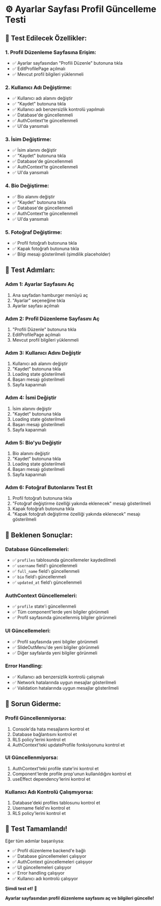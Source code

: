 # ⚙️ Ayarlar Sayfası Profil Güncelleme Testi

## 🎯 Test Edilecek Özellikler:

### **1. Profil Düzenleme Sayfasına Erişim:**
- ✅ Ayarlar sayfasından "Profili Düzenle" butonuna tıkla
- ✅ EditProfilePage açılmalı
- ✅ Mevcut profil bilgileri yüklenmeli

### **2. Kullanıcı Adı Değiştirme:**
- ✅ Kullanıcı adı alanını değiştir
- ✅ "Kaydet" butonuna tıkla
- ✅ Kullanıcı adı benzersizlik kontrolü yapılmalı
- ✅ Database'de güncellenmeli
- ✅ AuthContext'te güncellenmeli
- ✅ UI'da yansımalı

### **3. İsim Değiştirme:**
- ✅ İsim alanını değiştir
- ✅ "Kaydet" butonuna tıkla
- ✅ Database'de güncellenmeli
- ✅ AuthContext'te güncellenmeli
- ✅ UI'da yansımalı

### **4. Bio Değiştirme:**
- ✅ Bio alanını değiştir
- ✅ "Kaydet" butonuna tıkla
- ✅ Database'de güncellenmeli
- ✅ AuthContext'te güncellenmeli
- ✅ UI'da yansımalı

### **5. Fotoğraf Değiştirme:**
- ✅ Profil fotoğrafı butonuna tıkla
- ✅ Kapak fotoğrafı butonuna tıkla
- ✅ Bilgi mesajı gösterilmeli (şimdilik placeholder)

## 🚀 Test Adımları:

### **Adım 1: Ayarlar Sayfasını Aç**
1. Ana sayfadan hamburger menüyü aç
2. "Ayarlar" seçeneğine tıkla
3. Ayarlar sayfası açılmalı

### **Adım 2: Profil Düzenleme Sayfasını Aç**
1. "Profili Düzenle" butonuna tıkla
2. EditProfilePage açılmalı
3. Mevcut profil bilgileri yüklenmeli

### **Adım 3: Kullanıcı Adını Değiştir**
1. Kullanıcı adı alanını değiştir
2. "Kaydet" butonuna tıkla
3. Loading state gösterilmeli
4. Başarı mesajı gösterilmeli
5. Sayfa kapanmalı

### **Adım 4: İsmi Değiştir**
1. İsim alanını değiştir
2. "Kaydet" butonuna tıkla
3. Loading state gösterilmeli
4. Başarı mesajı gösterilmeli
5. Sayfa kapanmalı

### **Adım 5: Bio'yu Değiştir**
1. Bio alanını değiştir
2. "Kaydet" butonuna tıkla
3. Loading state gösterilmeli
4. Başarı mesajı gösterilmeli
5. Sayfa kapanmalı

### **Adım 6: Fotoğraf Butonlarını Test Et**
1. Profil fotoğrafı butonuna tıkla
2. "Fotoğraf değiştirme özelliği yakında eklenecek" mesajı gösterilmeli
3. Kapak fotoğrafı butonuna tıkla
4. "Kapak fotoğrafı değiştirme özelliği yakında eklenecek" mesajı gösterilmeli

## 🎯 Beklenen Sonuçlar:

### **Database Güncellemeleri:**
- ✅ `profiles` tablosunda güncellemeler kaydedilmeli
- ✅ `username` field'ı güncellenmeli
- ✅ `full_name` field'ı güncellenmeli
- ✅ `bio` field'ı güncellenmeli
- ✅ `updated_at` field'ı güncellenmeli

### **AuthContext Güncellemeleri:**
- ✅ `profile` state'i güncellenmeli
- ✅ Tüm component'lerde yeni bilgiler görünmeli
- ✅ Profil sayfasında güncellenmiş bilgiler görünmeli

### **UI Güncellemeleri:**
- ✅ Profil sayfasında yeni bilgiler görünmeli
- ✅ SlideOutMenu'de yeni bilgiler görünmeli
- ✅ Diğer sayfalarda yeni bilgiler görünmeli

### **Error Handling:**
- ✅ Kullanıcı adı benzersizlik kontrolü çalışmalı
- ✅ Network hatalarında uygun mesajlar gösterilmeli
- ✅ Validation hatalarında uygun mesajlar gösterilmeli

## 🔧 Sorun Giderme:

### **Profil Güncellenmiyorsa:**
1. Console'da hata mesajlarını kontrol et
2. Database bağlantısını kontrol et
3. RLS policy'lerini kontrol et
4. AuthContext'teki updateProfile fonksiyonunu kontrol et

### **UI Güncellenmiyorsa:**
1. AuthContext'teki profile state'ini kontrol et
2. Component'lerde profile prop'unun kullanıldığını kontrol et
3. useEffect dependency'lerini kontrol et

### **Kullanıcı Adı Kontrolü Çalışmıyorsa:**
1. Database'deki profiles tablosunu kontrol et
2. Username field'ını kontrol et
3. RLS policy'lerini kontrol et

## 🎉 Test Tamamlandı!

Eğer tüm adımlar başarılıysa:
- ✅ Profil düzenleme backend'e bağlı
- ✅ Database güncellemeleri çalışıyor
- ✅ AuthContext güncellemeleri çalışıyor
- ✅ UI güncellemeleri çalışıyor
- ✅ Error handling çalışıyor
- ✅ Kullanıcı adı kontrolü çalışıyor

**Şimdi test et!** 🚀

**Ayarlar sayfasından profil düzenleme sayfasını aç ve bilgileri güncelle!**

